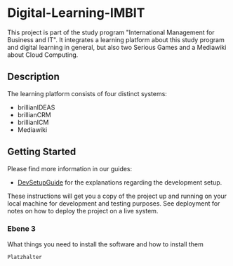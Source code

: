 # Digital-Learning-IMBIT

This project is part of the study program "International Management for Business and IT". It integrates a learning platform about this study program and digital learning in general, but also two Serious Games and a Mediawiki about Cloud Computing.

## Description

The learning platform consists of four distinct systems:
* brillianIDEAS
* brillianCRM
* brillianICM
* Mediawiki


## Getting Started

Please find more information in our guides:
* [DevSetupGuide](https://github.com/MariaBiosciences/digital-learning-imbit/tree/master/resources/documentation/DevelopmentSetupGuide.md) for the explanations regarding the development setup.

These instructions will get you a copy of the project up and running on your local machine for development and testing purposes. See deployment for notes on how to deploy the project on a live system.

### Ebene 3

What things you need to install the software and how to install them

```
Platzhalter
```


